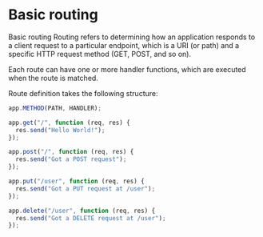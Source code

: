 # Basic routing

Basic routing
Routing refers to determining how an application responds to a client request to a particular endpoint, which is a URI (or path) and a specific HTTP request method (GET, POST, and so on).

Each route can have one or more handler functions, which are executed when the route is matched.

Route definition takes the following structure:

```js
app.METHOD(PATH, HANDLER);
```

```js
app.get("/", function (req, res) {
  res.send("Hello World!");
});
```

```js
app.post("/", function (req, res) {
  res.send("Got a POST request");
});
```

```js
app.put("/user", function (req, res) {
  res.send("Got a PUT request at /user");
});
```

```js
app.delete("/user", function (req, res) {
  res.send("Got a DELETE request at /user");
});
```
